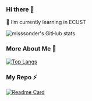 ### Hi there 👋
🌱 I’m currently learning in ECUST
<!--
**misssonder/misssonder** is a ✨ _special_ ✨ repository because its `README.md` (this file) appears on your GitHub profile.

Here are some ideas to get you started:

- 🔭 I’m currently working on ...
- 🌱 I’m currently learning ...
- 👯 I’m looking to collaborate on ...
- 🤔 I’m looking for help with ...
- 💬 Ask me about ...
- 📫 How to reach me: ...
- 😄 Pronouns: ...
- ⚡ Fun fact: ...
-->
![misssonder's GitHub stats](https://github-readme-stats.vercel.app/api?username=misssonder&show_icons=true&theme=radical&count_private=true)
### More About Me 🤔

[![Top Langs](https://github-readme-stats.vercel.app/api/top-langs/?username=misssonder&theme=radical&show_icons=true&count_private=true&layout=compact)](https://github.com/anuraghazra/github-readme-stats)

### My Repo ⚡
[![Readme Card](https://github-readme-stats.vercel.app/api/pin/?username=misssonder&repo=vuetify-qq&theme=radical&show_icons=true&count_private=true)](https://github.com/misssonder/vuetify-qq)
